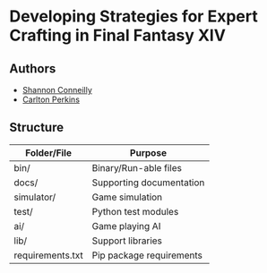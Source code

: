 # Developing Strategies for Expert Crafting in Final Fantasy XIV

## Authors

- [Shannon Conneilly](mailto:Shannon_Conneilly@student.uml.edu)
- [Carlton Perkins](mailto:Carlton_Perkins@student.uml.edu)

## Structure

| Folder/File |Purpose|
|-|-|
| bin/ | Binary/Run-able files|
| docs/  | Supporting documentation |
| simulator/ | Game simulation |
| test/ | Python test modules |
| ai/ | Game playing AI |
| lib/ | Support libraries |
| requirements.txt | Pip package requirements |
